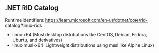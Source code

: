 ## .NET RID Catalog

Runtime identifiers: https://learn.microsoft.com/en-us/dotnet/core/rid-catalog#linux-rids

- linux-x64 (Most desktop distributions like CentOS, Debian, Fedora, Ubuntu, and derivatives)
- linux-musl-x64 (Lightweight distributions using musl like Alpine Linux)
  